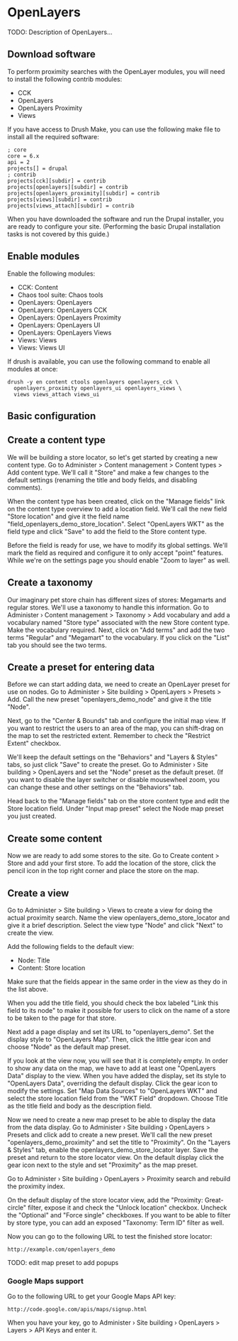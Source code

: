 # OpenLayers

TODO: Description of OpenLayers...

## Download software

To perform proximity searches with the OpenLayer modules, you will need to install the following contrib modules:

* CCK
* OpenLayers
* OpenLayers Proximity
* Views

If you have access to Drush Make, you can use the following make file to install all the required software:

	; core
	core = 6.x
	api = 2
	projects[] = drupal
	; contrib
	projects[cck][subdir] = contrib
	projects[openlayers][subdir] = contrib
	projects[openlayers_proximity][subdir] = contrib
	projects[views][subdir] = contrib
	projects[views_attach][subdir] = contrib

When you have downloaded the software and run the Drupal installer, you are ready to configure your site. (Performing the basic Drupal installation tasks is not covered by this guide.)

## Enable modules

Enable the following modules:

* CCK: Content
* Chaos tool suite: Chaos tools
* OpenLayers: OpenLayers
* OpenLayers: OpenLayers CCK
* OpenLayers: OpenLayers Proximity
* OpenLayers: OpenLayers UI
* OpenLayers: OpenLayers Views
* Views: Views
* Views: Views UI

If drush is available, you can use the following command to enable all modules at once:

	drush -y en content ctools openlayers openlayers_cck \
	  openlayers_proximity openlayers_ui openlayers_views \
	  views views_attach views_ui

## Basic configuration

## Create a content type

We will be building a store locator, so let's get started by creating a new content type. Go to Administer > Content management > Content types > Add content type. We'll call it "Store" and make a few changes to the default settings (renaming the title and body fields, and disabling comments).

When the content type has been created, click on the "Manage fields" link on the content type overview to add a location field. We'll call the new field "Store location" and give it the field name "field_openlayers_demo_store_location". Select "OpenLayers WKT" as the field type and click "Save" to add the field to the Store content type.

Before the field is ready for use, we have to modify its global settings. We'll mark the field as required and configure it to only accept "point" features. While we're on the settings page you should enable "Zoom to layer" as well.

## Create a taxonomy

Our imaginary pet store chain has different sizes of stores: Megamarts and regular stores. We'll use a taxonomy to handle this information. Go to Administer › Content management > Taxonomy > Add vocabulary and add a vocabulary named "Store type" associated with the new Store content type. Make the vocabulary required. Next, click on "Add terms" and add the two terms "Regular" and "Megamart" to the vocabulary. If you click on the "List" tab you should see the two terms.

## Create a preset for entering data

Before we can start adding data, we need to create an OpenLayer preset for use on nodes. Go to Administer > Site building > OpenLayers > Presets > Add. Call the new preset "openlayers_demo_node" and give it the title "Node".

Next, go to the "Center & Bounds" tab and configure the initial map view. If you want to restrict the users to an area of the map, you can shift-drag on the map to set the restricted extent. Remember to check the "Restrict Extent" checkbox.

We'll keep the default settings on the "Behaviors" and "Layers & Styles" tabs, so just click "Save" to create the preset. Go to Administer › Site building > OpenLayers and set the "Node" preset as the default preset. (If you want to disable the layer switcher or disable mousewheel zoom, you can change these and other settings on the "Behaviors" tab.

Head back to the "Manage fields" tab on the store content type and edit the Store location field. Under "Input map preset" select the Node map preset you just created.

## Create some content

Now we are ready to add some stores to the site. Go to Create content > Store and add your first store. To add the location of the store, click the pencil icon in the top right corner and place the store on the map.

## Create a view

Go to Administer > Site building > Views to create a view for doing the actual proximity search. Name the view openlayers_demo_store_locator and give it a brief description. Select the view type "Node" and click "Next" to create the view.

Add the following fields to the default view:

* Node: Title
* Content: Store location

Make sure that the fields appear in the same order in the view as they do in the list above.

When you add the title field, you should check the box labeled "Link this field to its node" to make it possible for users to click on the name of a store to be taken to the page for that store.

Next add a page display and set its URL to "openlayers_demo". Set the display style to "OpenLayers Map". Then, click the little gear icon and choose "Node" as the default map preset.

If you look at the view now, you will see that it is completely empty. In order to show any data on the map, we have to add at least one "OpenLayers Data" display to the view. When you have added the display, set its style to "OpenLayers Data", overriding the default display. Click the gear icon to modify the settings. Set "Map Data Sources" to "OpenLayers WKT" and select the store location field from the "WKT Field" dropdown. Choose Title as the title field and body as the description field.

Now we need to create a new map preset to be able to display the data from the data display. Go to Administer › Site building › OpenLayers > Presets and click add to create a new preset. We'll call the new preset "openlayers_demo_proximity" and set the title to "Proximity". On the "Layers & Styles" tab, enable the openlayers_demo_store_locator layer. Save the preset and return to the store locator view. On the default display click the gear icon next to the style and set "Proximity" as the map preset. 

Go to Administer › Site building › OpenLayers > Proximity search and rebuild the proximity index.

On the default display of the store locator view, add the "Proximity: Great-circle" filter, expose it and check the "Unlock location" checkbox. Uncheck the "Optional" and "Force single" checkboxes. If you want to be able to filter by store type, you can add an exposed "Taxonomy: Term ID" filter as well.

Now you can go to the following URL to test the finished store locator:

	http://example.com/openlayers_demo

TODO: edit map preset to add popups


### Google Maps support

Go to the following URL to get your Google Maps API key:

	http://code.google.com/apis/maps/signup.html

When you have your key, go to Administer › Site building › OpenLayers > Layers > API Keys and enter it.

